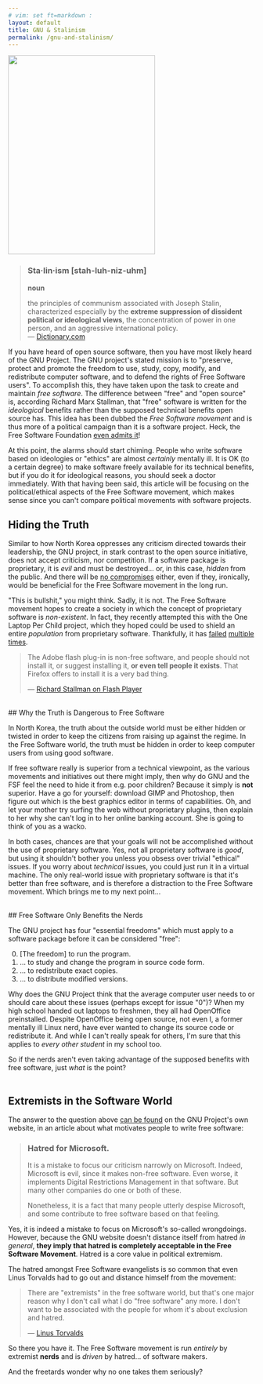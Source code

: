 ```yaml
---
# vim: set ft=markdown :
layout: default
title: GNU & Stalinism
permalink: /gnu-and-stalinism/
---
```


<p class="article-image article-image-right">
    <img src="{{ site.baseurl}}/img/stalin-irl.jpg" width="300" height="406" alt="" title="Stalin & his friend">
</p>

>   <h3>Sta·lin·ism [stah-luh-niz-uhm]</h3>
>
>    **noun**
>
>    the principles of communism associated with Joseph Stalin, characterized
>    especially by the **extreme suppression of dissident political or ideological
>    views**, the concentration of power in one person, and an aggressive
>    international policy.<br>
>    — [Dictionary.com](http://dictionary.reference.com/browse/fascism)

If you have heard of open source software, then you have most likely heard of the
GNU Project. The GNU project's stated mission is to "preserve, protect and promote
the freedom to use, study, copy, modify, and redistribute computer software, and
to defend the rights of Free Software users". To accomplish this, they have taken
upon the task to create and maintain *free software*. The difference between "free"
and "open source" is, according Richard Marx Stallman, that "free" software is
written for the *ideological* benefits rather than the supposed technical benefits
open source has. This idea has been dubbed the *Free Software movement* and is
thus more of a political campaign than it is a software project. Heck, the Free
Software Foundation [even admits it](http://www.fsf.org/campaigns/)!

At this point, the alarms should start chiming. People who write software based
on ideologies or "ethics" are almost *certainly* mentally ill. It is OK (to a
certain degree) to make software freely available for its technical benefits, but
if you do it for ideological reasons, you should seek a doctor immediately. With
that having been said, this article will be focusing on the political/ethical
aspects of the Free Software movement, which makes sense since you can't compare
political movements with software projects.
<br>
## Hiding the Truth

Similar to how North Korea oppresses any criticism directed towards their
leadership, the GNU project, in stark contrast to the open source initiative,
does not accept criticism, nor competition. If a software package is proprietary,
it is *evil* and must be destroyed... or, in this case, *hidden* from the public.
And there will be [no compromises](https://www.google.com/search?q=%22richard+stallman%22+%22no+compromises%22)
either, even if they, ironically, would be beneficial for the Free Software movement
in the long run.

"This is bullshit," you might think. Sadly, it is not. The Free Software movement
hopes to create a society in which the concept of proprietary software is *non-existent*.
In fact, they recently attempted this with the One Laptop Per Child project, which
they hoped could be used to shield an entire *population* from proprietary software.
Thankfully, it has [failed](http://www.olpcnews.com/countries/peru/who_is_to_blame_for_olpc_peru.html)
[multiple](http://walrusmagazine.com/blogs/2009/01/19/one-laptop-per-child-what-went-wrong/)
[times](http://www.hackeducation.com/2012/04/09/the-failure-of-olpc/).

>   The Adobe flash plug-in is non-free software, and people should not install it,
>   or suggest installing it, **or even tell people it exists**. That Firefox offers
>   to install it is a very bad thing.
>
>   — [Richard Stallman on Flash Player](http://marc.info/?l=openbsd-misc&amp;m=119762874930534&amp;w=2)


<br>
## Why the Truth is Dangerous to Free Software

In North Korea, the truth about the outside world must be either hidden or twisted
in order to keep the citizens from raising up against the regime. In the Free
Software world, the truth must be hidden in order to keep computer users from
using good software.

If free software really is superior from a technical viewpoint, as the various
movements and initiatives out there might imply, then why do GNU and the FSF feel
the need to hide it from e.g. poor children? Because it simply is **not** superior.
Have a go for yourself: download GIMP and Photoshop, then figure out which is the
best graphics editor in terms of capabilities. Oh, and let your mother try surfing
the web without proprietary plugins, then explain to her why she can't log in to
her online banking account. She is going to think of you as a wacko.

In both cases, chances are that your goals will not be accomplished without the
use of proprietary software. Yes, not all proprietary software is *good*, but
using it shouldn't bother you unless you obsess over trivial "ethical" issues.
If you worry about *technical* issues, you could just run it in a virtual machine.
The only real-world issue with proprietary software is that it's better than free
software, and is therefore a distraction to the Free Software movement. Which
brings me to my next point...

<br>
## Free Software Only Benefits the Nerds

The GNU project has four "essential freedoms" which must apply to a software package before it can be considered "free":

<ol start="0">
<li>[The freedom] to run the program.</li>
<li>... to study and change the program in source code form.</li>
<li>... to redistribute exact copies.</li>
<li>... to distribute modified versions.</li>
</ol>

Why does the GNU Project think that the average computer user needs to or should
care about these issues (perhaps except for issue "0")? When my high school handed
out laptops to freshmen, they all had OpenOffice preinstalled. Despite OpenOffice
being open source, not even I, a former mentally ill Linux nerd, have ever wanted
to change its source code or redistribute it. And while I can't really speak for
others, I'm sure that this applies to *every other student* in my school too.

So if the nerds aren't even taking advantage of the supposed benefits with free
software, just *what* is the point?
<br>
<br>
## Extremists in the Software World

The answer to the question above [can be found](http://www.gnu.org/philosophy/fs-motives.html)
on the GNU Project's own website, in an article about what motivates people to
write free software:

>   <h3>Hatred for Microsoft.</h3>
>
>   It is a mistake to focus our criticism narrowly on Microsoft. Indeed,
>   Microsoft is evil, since it makes non-free software. Even worse, it
>   implements Digital Restrictions Management in that software. But many other
>   companies do one or both of these.
>
>   Nonetheless, it is a fact that many people utterly despise Microsoft, and
>   some contribute to free software based on that feeling.

Yes, it is indeed a mistake to focus on Microsoft's so-called wrongdoings.
However, because the GNU website doesn't distance itself from hatred *in
general*, **they imply that hatred is completely acceptable in the Free Software
Movement**. Hatred is a core value in political extremism.

The hatred amongst Free Software evangelists is so common that even Linus Torvalds
had to go out and distance himself from the movement:

>   There are "extremists" in the free software world, but that's one major reason
>   why I don't call what I do "free software" any more. I don't want to be
>   associated with the people for whom it's about exclusion and hatred.
>
>   — [Linus Torvalds](http://www.linux-mag.com/id/7439/)

So there you have it. The Free Software movement is run *entirely* by extremist
**nerds** and is *driven* by hatred... of software makers.

And the freetards wonder why no one takes them seriously?
